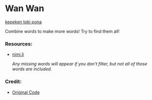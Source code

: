 # Wan Wan

[kepeken toki pona](OLUKINEMI.md)

Combine words to make more words! Try to find them all!

### Resources:
* [nimi.li](https://nimi.li/)

    *Any missing words will appear if you don't filter, but not all of *those* words are included.*

### Credit:
* [Original Code](https://github.com/vZekii/alchemy)
